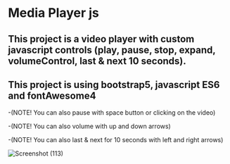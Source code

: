 # Media Player js
## This project is a video player with custom javascript controls (play, pause, stop, expand, volumeControl, last & next 10 seconds).
## This project is using bootstrap5, javascript ES6 and fontAwesome4
-(NOTE! You can also pause with space button or clicking on the video)

-(NOTE! You can also volume with up and down arrows)

-(NOTE! You can also last & next for 10 seconds with left and right arrows)

![Screenshot (113)](https://github.com/artinmohajeri/Media-Player-js/assets/95845593/8507905d-315a-40f4-9ee3-261d7693e268)
